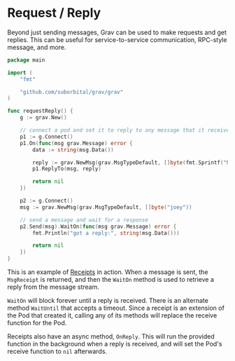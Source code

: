 # Request / Reply

Beyond just sending messages, Grav can be used to make requests and get replies. This can be useful for service-to-service communication, RPC-style message, and more.

```go
package main

import (
	"fmt"

	"github.com/suborbital/grav/grav"
)

func requestReply() {
	g := grav.New()

	// connect a pod and set it to reply to any message that it receives
	p1 := g.Connect()
	p1.On(func(msg grav.Message) error {
		data := string(msg.Data())

		reply := grav.NewMsg(grav.MsgTypeDefault, []byte(fmt.Sprintf("hey %s", data)))
		p1.ReplyTo(msg, reply)

		return nil
	})

	p2 := g.Connect()
	msg := grav.NewMsg(grav.MsgTypeDefault, []byte("joey"))

	// send a message and wait for a response
	p2.Send(msg).WaitOn(func(msg grav.Message) error {
		fmt.Println("got a reply:", string(msg.Data()))

		return nil
	})
}

```

This is an example of [Receipts](Suborbital/grav/docs/concepts/receipts.md) in action. When a message is sent, the `MsgReceipt` is returned, and then the `WaitOn` method is used to retrieve a reply from the message stream.

`WaitOn` will block forever until a reply is received. There is an alternate method `WaitUntil` that accepts a timeout. Since a receipt is an extension of the Pod that created it, calling any of its methods will replace the receive function for the Pod. 

Receipts also have an async method, `OnReply`. This will run the provided function in the background when a reply is received, and will set the Pod's receive function to `nil` afterwards.

